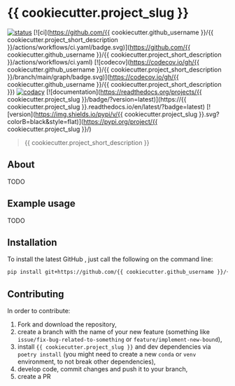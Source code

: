 # {{ cookiecutter.project_slug }}

[![status](http://www.repostatus.org/badges/latest/concept.svg)](http://www.repostatus.org/#concept)
[![ci](https://github.com/{{ cookiecutter.github_username }}/{{ cookiecutter.project_short_description }}/actions/workflows/ci.yaml/badge.svg)](https://github.com/{{ cookiecutter.github_username }}/{{ cookiecutter.project_short_description }}/actions/workflows/ci.yaml)
[![codecov](https://codecov.io/gh/{{ cookiecutter.github_username }}/{{ cookiecutter.project_short_description }}/branch/main/graph/badge.svg)](https://codecov.io/gh/{{ cookiecutter.github_username }}/{{ cookiecutter.project_short_description }})
[![codacy]()]()
[![documentation](https://readthedocs.org/projects/{{ cookiecutter.project_slug }}/badge/?version=latest)](https://{{ cookiecutter.project_slug }}.readthedocs.io/en/latest/?badge=latest)
[![version](https://img.shields.io/pypi/v/{{ cookiecutter.project_slug }}.svg?colorB=black&style=flat)](https://pypi.org/project/{{ cookiecutter.project_slug }}/)

> {{ cookiecutter.project_short_description }}

## About

TODO

## Example usage

TODO

## Installation


To install the latest GitHub <RELEASE>, just call the following on the
command line:

```bash
pip install git+https://github.com/{{ cookiecutter.github_username }}/{{ cookiecutter.project_short_description }}@<RELEASE>
```

## Contributing

In order to contribute:

1) Fork and download the repository,
2) create a branch with the name of your new feature (something like `issue/fix-bug-related-to-something` or `feature/implement-new-bound`),
3) install `{{ cookiecutter.project_slug }}` and dev dependencies via `poetry install` (you might need to create a new `conda` or `venv` environment, to not break other dependencies),
4) develop code, commit changes and push it to your branch,
5) create a PR

